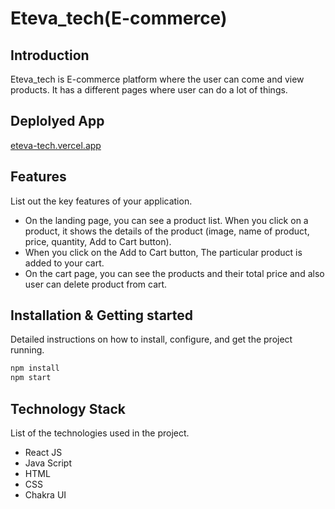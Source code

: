 # Eteva_tech(E-commerce)

## Introduction
Eteva_tech is E-commerce platform where the user can come and view products. It has a different pages where user can do a lot of things.

## Deplolyed App
[eteva-tech.vercel.app](https://eteva-tech.vercel.app/)


## Features
List out the key features of your application.

- On the landing page, you can see a product list. When you click on a product, it shows the details of the product (image, name of product, price, quantity, Add to Cart button).
- When you click on the Add to Cart button, The particular product is added to your cart.
- On the cart page, you can see the products and their total price and also user can delete product from cart.



## Installation & Getting started
Detailed instructions on how to install, configure, and get the project running.

```bash
npm install 
npm start
```

## Technology Stack
List of the technologies used in the project.

- React JS
- Java Script
- HTML
- CSS
- Chakra UI 

